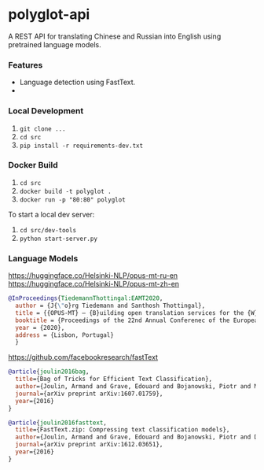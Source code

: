 # polyglot-api
A REST API for translating Chinese and Russian into English using pretrained language models.


### Features
- Language detection using FastText.
- 


### Local Development
1. `git clone ...`
2. `cd src`
3. `pip install -r requirements-dev.txt`

### Docker Build
1. `cd src`
2. `docker build -t polyglot .`
3. `docker run -p "80:80" polyglot`

To start a local dev server:
1. `cd src/dev-tools`
2. `python start-server.py`


### Language Models
https://huggingface.co/Helsinki-NLP/opus-mt-ru-en
https://huggingface.co/Helsinki-NLP/opus-mt-zh-en
```bibtex
@InProceedings{TiedemannThottingal:EAMT2020,
  author = {J{\"o}rg Tiedemann and Santhosh Thottingal},
  title = {{OPUS-MT} — {B}uilding open translation services for the {W}orld},
  booktitle = {Proceedings of the 22nd Annual Conferenec of the European Association for Machine Translation (EAMT)},
  year = {2020},
  address = {Lisbon, Portugal}
  }
```
https://github.com/facebookresearch/fastText
```bibtex
@article{joulin2016bag,
  title={Bag of Tricks for Efficient Text Classification},
  author={Joulin, Armand and Grave, Edouard and Bojanowski, Piotr and Mikolov, Tomas},
  journal={arXiv preprint arXiv:1607.01759},
  year={2016}
}
```
```bibtex
@article{joulin2016fasttext,
  title={FastText.zip: Compressing text classification models},
  author={Joulin, Armand and Grave, Edouard and Bojanowski, Piotr and Douze, Matthijs and J{\'e}gou, H{\'e}rve and Mikolov, Tomas},
  journal={arXiv preprint arXiv:1612.03651},
  year={2016}
}
```

